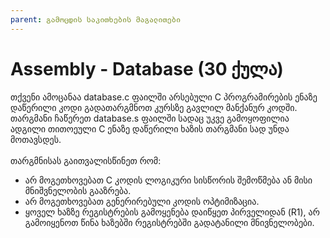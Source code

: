 ```yaml
---
parent: გამოცდის საკითხების მაგალითები
---
```


# Assembly - Database (30 ქულა)
თქვენი ამოცანაა database.c ფაილში არსებული C პროგრამირების ენაზე დაწერილი კოდი გადათარგმნოთ კურსზე გავლილ მანქანურ კოდში.<br/>
თარგმანი ჩაწერეთ database.s ფაილში სადაც უკვე გამოყოფილია ადგილი თითოეული C ენაზე დაწერილი ხაზის თარგმანი სად უნდა მოთავსდეს.<br/>
<br/>
თარგმნისას გაითვალისწინეთ რომ:
* არ მოგეთხოვებათ C კოდის ლოგიკური სისწორის შემოწმება ან მისი მნიშვნელობის გააზრება.
* არ მოგეთხოვებათ გენერირებული კოდის ოპტიმიზაცია.
* ყოველ ხაზზე რეგისტრების გამოყენება დაიწყეთ პირველიდან (R1), არ გამოიყენოთ წინა ხაზებში რეგისტრებში გადატანილი მნივნელობები.

